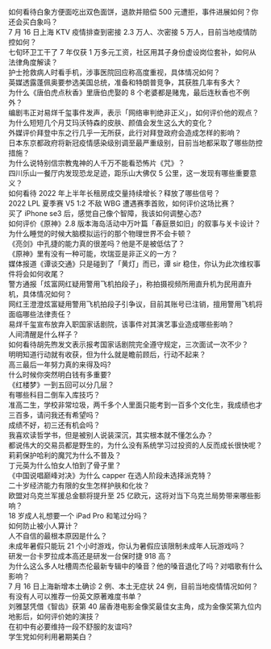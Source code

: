 如何看待白象方便面吃出双色面饼，退款并赔偿 500 元遭拒，事件进展如何？你还会买白象吗？  
7 月 16 日上海 KTV 疫情排查到密接 2.3 万人、次密接 5 万人，目前当地疫情防控如何？  
七旬环卫工干了 7 年仅获 1 万多元工资，社区用其子身份虚设岗位套补，如何从法律角度解读？  
护士抢救病人时看手机，涉事医院回应称高度重视，具体情况如何？  
英媒透露蓬佩奥要参选美国总统，准备和特朗普竞争，其获胜几率有多大？  
为什么《唐伯虎点秋香》里唐伯虎娶的 8 个老婆都是赌鬼，最后连秋香也不例外？  
编剧韦正对易烊千玺事件发声，表示「网络审判绝非正义」，如何评价他的观点？  
为什么短短几个月艾玛沃特森的皮肤、颜值会发生这么大的变化？  
外媒评价拜登中东之行几乎一无所获，此行对拜登政府会造成怎样的影响？  
日本东京都政府将新冠疫情感染级别调至最严重级别，目前当地都采取了哪些防控措施？  
为什么说特别信宗教鬼神的人千万不能看恐怖片《咒》？  
四川乐山一餐厅内发现恐龙足迹，距乐山大佛仅 5 公里，这一发现有哪些重要意义？  
如何看待 2022 年上半年长租房成交量持续增长？释放了哪些信号？  
2022 LPL 夏季赛 V5 1:2 不敌 WBG 遭遇赛季首败，如何评价这场比赛？  
买了 iPhone se3 后，感觉自己像个智障，我该如何调整心态?  
如何评价《原神》2.8 版本海岛活动中万叶篇「春庭景如旧」的叙事与关卡设计？  
为什么睡觉的时候大脑模拟运行的那个物理世界不会卡顿？  
《亮剑》中孔捷的能力真的很差吗？他是不是被低估了？  
《原神》里有没有一种可能，坎瑞亚是非正义的一方？  
媒体报道《谭谈交通》只是碰到了「黄灯」而已，谭 sir 稳住，你认为此次维权事件将会如何收尾？  
警方通报「炫富网红疑用警用飞机拍段子」，称拍摄视频所用直升机为民用直升机，具体情况如何？  
网红王澄澄炫富疑用警用飞机拍段子引争议，目前其账号已注销，擅用警用飞机将面临哪些法律责任？  
易烊千玺宣布放弃入职国家话剧院，该事件对其演艺事业造成哪些影响？  
人间清醒是什么样子？  
如何看待胡先煦发文表示报考国家话剧院完全遵守规定，三次面试一次不少？  
明明知道行动就有收获，但为什么就是瞻前顾后，行动不起来？  
高三最后一年努力真的来得及吗?  
什么时候你突然明白钱有多重要?  
《红楼梦》一到五回可以分几层？  
有哪些科目二倒车入库技巧？  
准高二生，学校非常垃圾，两千多个人里面只能考到一百多个文化生，我成绩也才三百多，请问我还有希望吗？  
成绩不好，初三还有机会吗？  
我喜欢读哲学书，但是被别人说装深沉，其实根本就不懂怎么办？  
都说伟大的交易员都是野生的，为什么没有系统学习过投资的人反而成长很快呢？  
莉莉保护哈利的魔咒为什么不普及？  
丁元英为什么怕女人怕到了骨子里？  
《中国说唱巅峰对决》为什么 capper 在选人阶段未选择派克特？  
二十岁经济能力有限的女生怎样护肤和化妆？  
欧盟对乌克兰军援总金额将提升至 25 亿欧元，这将对当下乌克兰局势带来哪些影响？  
18 岁成人礼想要一个 iPad Pro 和笔过分吗？  
如何防止被小人算计？  
人不自信的最根本原因是什么？  
未成年暑假只能玩 21 个小时游戏，你认为暑假应该限制未成年人玩游戏吗？  
研发一台卡罗拉成本高还是研发一台保时捷 918 高？  
为什么这么多人吐槽周杰伦最新专辑中的嗓音？他的嗓音退化了吗？对唱歌有什么影响？  
7 月 16 日上海新增本土确诊 2 例、本土无症状 24 例，目前当地疫情情况如何？  
有没有人可以推荐一份英文原著难度书单？  
刘雅瑟凭借《智齿》获第 40 届香港电影金像奖最佳女主角，成为金像奖第九位内地影后，如何评价她的演技？  
在初中有必要维持一段不舒服的友谊吗?  
学生党如何利用暑期美白？  
